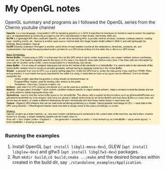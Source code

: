 # My OpenGL notes
OpenGL summary and programs as I followed the OpenGL series from the Cherno youtube channel
![](OpenGL_summary.png)

### Running the examples
1. Install OpenGL (`apt install libgl1-mesa-dev`), GLEW (`apt install libglew-dev`) and glfw3 (`apt install libglfw3-dev`) packages.
2. Run `mkdir build;cd build;cmake ..;make` and the desired binaries within created in the build dir, say `./standalone_examples/Application`.
